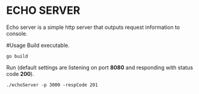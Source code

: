 # ECHO SERVER
Echo server is a simple http server that outputs request information to console.

#Usage
Build executable.
```
go build
```
Run (default settings are listening on port **8080** and responding with status code **200**).
```
./echoServer -p 3000 -respCode 201
```

